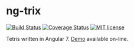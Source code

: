 # ng-trix
[![Build Status](https://travis-ci.org/johnra74/ngtrix.svg?branch=develop)](https://travis-ci.org/johnra74/ngtrix) [![Coverage Status](https://coveralls.io/repos/github/johnra74/ngtrix/badge.svg?branch=develop)](https://coveralls.io/github/johnra74/ngtrix?branch=develop) [![MIT license](http://img.shields.io/badge/license-MIT-brightgreen.svg)](http://opensource.org/licenses/MIT)

Tetris written in Angular 7. [Demo](http://ngtrix.jstrgames.com) available on-line.

